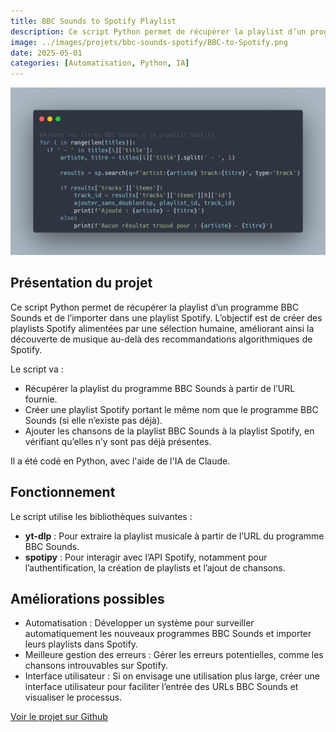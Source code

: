 ```yaml
---
title: BBC Sounds to Spotify Playlist
description: Ce script Python permet de récupérer la playlist d’un programme BBC Sounds et de l’importer dans une playlist Spotify.
image: ../images/projets/bbc-sounds-spotify/BBC-to-Spotify.png
date: 2025-05-01
categories: [Automatisation, Python, IA]
---
```

![Aperçu du code](../images/projets/bbc-sounds-spotify/BBC-to-Spotify.png)

## Présentation du projet

Ce script Python permet de récupérer la playlist d’un programme BBC Sounds et de l’importer dans une playlist Spotify. L’objectif est de créer des playlists Spotify alimentées par une sélection humaine, améliorant ainsi la découverte de musique au-delà des recommandations algorithmiques de Spotify.

Le script va :

- Récupérer la playlist du programme BBC Sounds à partir de l’URL fournie.
- Créer une playlist Spotify portant le même nom que le programme BBC Sounds (si elle n’existe pas déjà).
- Ajouter les chansons de la playlist BBC Sounds à la playlist Spotify, en vérifiant qu’elles n’y sont pas déjà présentes.

Il a été codé en Python, avec l'aide de l'IA de Claude.

## Fonctionnement

Le script utilise les bibliothèques suivantes :

- **yt-dlp** : Pour extraire la playlist musicale à partir de l’URL du programme BBC Sounds.
- **spotipy** : Pour interagir avec l’API Spotify, notamment pour l’authentification, la création de playlists et l’ajout de chansons.

## Améliorations possibles

- Automatisation : Développer un système pour surveiller automatiquement les nouveaux programmes BBC Sounds et importer leurs playlists dans Spotify.
- Meilleure gestion des erreurs : Gérer les erreurs potentielles, comme les chansons introuvables sur Spotify.
- Interface utilisateur : Si on envisage une utilisation plus large, créer une interface utilisateur pour faciliter l’entrée des URLs BBC Sounds et visualiser le processus.

[Voir le projet sur Github](https://github.com/antoinesmts/BBC-Sounds-to-Spotify)


